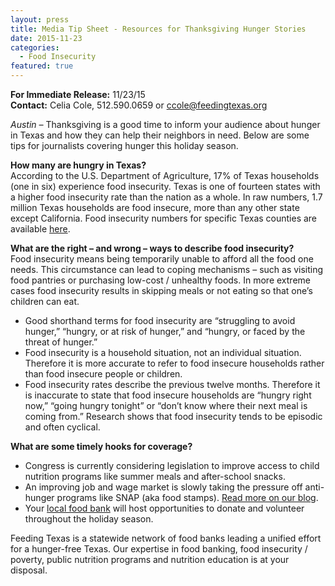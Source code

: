 ```yaml
---
layout: press
title: Media Tip Sheet - Resources for Thanksgiving Hunger Stories
date: 2015-11-23
categories:
  - Food Insecurity
featured: true
---  
```

**For Immediate Release:** 11/23/15    
**Contact:** Celia Cole, 512.590.0659 or ccole@feedingtexas.org

*Austin –* Thanksgiving is a good time to inform your audience about hunger in Texas and how they can help their neighbors in need. Below are some tips for journalists covering hunger this holiday season.

**How many are hungry in Texas?**   
According to the U.S. Department of Agriculture, 17% of Texas households (one in six) experience food insecurity. Texas is one of fourteen states with a higher food insecurity rate than the nation as a whole. In raw numbers, 1.7 million Texas households are food insecure, more than any other state except California. Food insecurity numbers for specific Texas counties are available [here](http://www.feedingtexas.org/learn/communities/snapshot-texas/). 

**What are the right – and wrong – ways to describe food insecurity?**   
Food insecurity means being temporarily unable to afford all the food one needs. This circumstance can lead to coping mechanisms – such as visiting food pantries or purchasing low-cost / unhealthy foods. In more extreme cases food insecurity results in skipping meals or not eating so that one’s children can eat. 

* Good shorthand terms for food insecurity are “struggling to avoid hunger,” “hungry, or at risk of hunger,” and “hungry, or faced by the threat of hunger.”
* Food insecurity is a household situation, not an individual situation. Therefore it is more accurate to refer to food insecure households rather than food insecure people or children. 
* Food insecurity rates describe the previous twelve months. Therefore it is inaccurate to state that food insecure households are “hungry right now,” “going hungry tonight” or “don’t know where their next meal is coming from.” Research shows that food insecurity tends to be episodic and often cyclical.

**What are some timely hooks for coverage?**   
* Congress is currently considering legislation to improve access to child nutrition programs like summer meals and after-school snacks. 
* An improving job and wage market is slowly taking the pressure off anti-hunger programs like SNAP (aka food stamps). [Read more on our blog](http://www.feedingtexas.org/).
* Your [local food bank](http://www.feedingtexas.org/help/) will host opportunities to donate and volunteer throughout the holiday season. 

Feeding Texas is a statewide network of food banks leading a unified effort for a hunger-free Texas. Our expertise in food banking, food insecurity / poverty, public nutrition programs and nutrition education is at your disposal.

##
